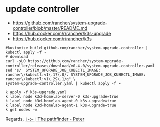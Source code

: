 # update controller

* https://github.com/rancher/system-upgrade-controller/blob/master/README.md
* https://hub.docker.com/r/rancher/k3s-upgrade
* https://hub.docker.com/r/rancher/k3s
  
```shell
#kustomize build github.com/rancher/system-upgrade-controller | kubectl apply -f - 
# download
curl -sLO https://github.com/rancher/system-upgrade-controller/releases/download/v0.4.0/system-upgrade-controller.yaml
sed "s/  SYSTEM_UPGRADE_JOB_KUBECTL_IMAGE: rancher\/kubectl:v1\.17\.0/. SYSTEM_UPGRADE_JOB_KUBECTL_IMAGE: rancher\/kubectl:v1\.29\.1/g" \
system-upgrade-controller.yaml | kubectl apply -f -

```

```shell
k apply -f k3s-upgrade.yaml
k label node k3d-homelab-server-0 k3s-upgrade=true
k label node k3d-homelab-agent-0 k3s-upgrade=true
k label node k3d-homelab-agent-1 k3s-upgrade=true
k get nodes -w
```

Regards,
[`|-o-|` The pathfinder - Peter](mailto://peter.rossbach@bee42.com)